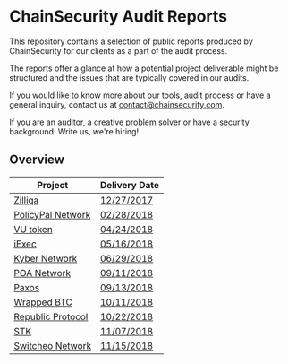 # ChainSecurity Audit Reports

This repository contains a selection of public reports produced by ChainSecurity for our clients as a part of the audit process. 

The reports offer a glance at how a potential project deliverable might be structured and the issues that are typically covered in our audits.

If you would like to know more about our tools, audit process or have a general inquiry, contact us at contact@chainsecurity.com.

If you are an auditor, a creative problem solver or have a security background: Write us, we're hiring!


## Overview

| Project                                             | Delivery Date                                                                                             | 
| ----------------------------------------------------|-----------------------------------------------------------------------------------------------------------| 
| [Zilliqa](https://zilliqa.com)                      | [12/27/2017](https://github.com/ChainSecurity/audits/blob/master/ChainSecurity_Zilliqa.pdf)               |
| [PolicyPal Network](https://www.policypal.network/) | [02/28/2018](https://github.com/ChainSecurity/audits/blob/master/ChainSecurity_PolicyPal.pdf)             |
| [VU token](https://www.vutoken.io/)                 | [04/24/2018](https://github.com/ChainSecurity/audits/blob/master/ChainSecurity_Vutoken.pdf)               | 
| [iExec](https://iex.ec/)                            | [05/16/2018](https://github.com/ChainSecurity/audits/blob/master/ChainSecurity_iExec.pdf)                 |
| [Kyber Network](https://kyber.network/)             | [06/29/2018](https://github.com/ChainSecurity/audits/blob/master/ChainSecurity_KyberNetwork.pdf)          |
| [POA Network](https://poa.net/)                     | [09/11/2018](https://github.com/ChainSecurity/audits/blob/master/ChainSecurity_PoA.pdf)                   |
| [Paxos](https://www.paxos.com)                      | [09/13/2018](https://github.com/ChainSecurity/audits/blob/master/ChainSecurity_Paxos.pdf)                 |
| [Wrapped BTC](https://www.wbtc.network/)            | [10/11/2018](https://github.com/ChainSecurity/audits/blob/master/ChainSecurity_WBTC.pdf)                  |
| [Republic Protocol](https://republicprotocol.com/)  | [10/22/2018](https://github.com/ChainSecurity/audits/blob/master/ChainSecurity_Republic.pdf)              |
| [STK](https://stktoken.com/)                        | [11/07/2018](https://github.com/ChainSecurity/audits/blob/master/ChainSecurity_STK.pdf)                   |
| [Switcheo Network](https://switcheo.network/)       | [11/15/2018](https://github.com/ChainSecurity/audits/blob/master/ChainSecurity_Switcheo.pdf)              |